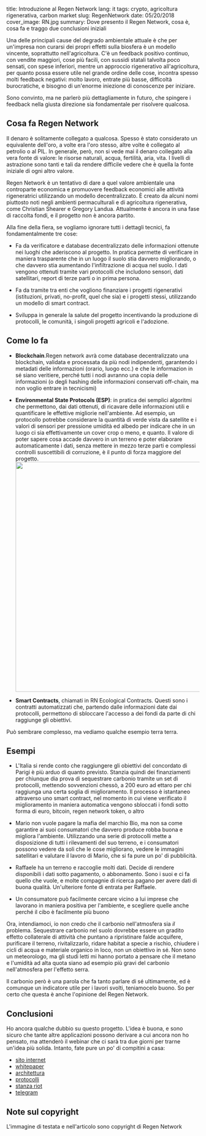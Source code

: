 title: Introduzione al Regen Network
lang: it
tags: crypto, agricoltura rigenerativa, carbon market
slug: RegenNetwork
date: 05/20/2018
cover_image: RN.jpg
summary: Dove presento il Regen Network, cosa è, cosa fa e traggo due conclusioni iniziali


Una delle principali cause del degrado ambientale attuale è che per un'impresa non curarsi dei propri effetti sulla biosfera è un modello vincente, soprattutto nell'agricoltura. C'è un feedback positivo continuo, con vendite maggiori, cose più facili, con sussidi statali talvolta poco sensati, con spese inferiori, mentre un approccio rigenerativo all'agricoltura, per quanto possa essere utile nel grande ordine delle cose, incontra spesso molti feedback negativi: molto lavoro, entrate più basse, difficoltà burocratiche, e bisogno di un'enorme iniezione di conoscenze per iniziare.

Sono convinto, ma ne parlerò più dettagliamente in futuro, che spingere i feedback nella giusta direzione sia fondamentale per risolvere qualcosa. 

Cosa fa Regen Network
---------------------

Il denaro è solitamente collegato a qualcosa. Spesso è stato considerato un equivalente dell'oro, a volte era l'oro stesso, altre volte è collegato al petrolio o al PIL. In generale, però, non si vede mai il denaro collegato alla vera fonte di valore: le risorse naturali, acqua, fertilità, aria, vita. I livelli di astrazione sono tanti e tali da rendere difficile vedere che è quella la fonte iniziale di ogni altro valore.

Regen Network è un tentativo di dare a quel valore ambientale una controparte economica e promuovere feedback economici alle attività rigeneratrici utilizzando un modello decentralizzato.
È creato da alcuni nomi piuttosto noti negli ambienti permaculturali e di agricoltura rigenerativa, come Christian Shearer e Gregory Landua. Attualmente è ancora in una fase di raccolta fondi, e il progetto non è ancora partito.

Alla fine della fiera, se vogliamo ignorare tutti i dettagli tecnici, fa fondamentalmente tre cose:

* Fa da verificatore e database decentralizzato delle informazioni ottenute nei luoghi che aderiscono al progetto. In pratica permette di verificare in maniera trasparente che in un luogo il suolo stia davvero migliorando, o che davvero stia aumentando l'infiltrazione di acqua nel suolo. I dati vengono ottenuti tramite vari protocolli che includono sensori, dati satellitari, report di terze parti o in prima persona.

* Fa da tramite tra enti che vogliono finanziare i progetti rigenerativi (istituzioni, privati, no-profit, quel che sia) e i progetti stessi, utilizzando un modello di smart contract. 

* Sviluppa in generale la salute del progetto incentivando la produzione di protocolli, le comunità, i singoli progetti agricoli e l'adozione.

Come lo fa
----------

* **Blockchain**.Regen network avrà come database decentralizzato una blockchain, validata e processata da più nodi indipendenti, garantendo i metadati delle informazioni (orario, luogo ecc.) e che le informazion in sé siano veritiere, perché tutti i nodi avranno una copia delle informazioni (o degli hashing delle informazioni conservati off-chain, ma non voglio entrare in tecnicismi)

* **Environmental State Protocols (ESP)**: in pratica dei semplici algoritmi che permettono, dai dati ottenuti, di ricavare delle informazioni utili e quantificare le effettive migliorie nell'ambiente. Ad esempio, un protocollo potrebbe considerare la quantità di verde vista da satellite e i valori di sensori per pressione umidità ed albedo per indicare che in un luogo ci sia effettivamente un cover crop o meno, e quanto. Il valore di poter sapere cosa accade davvero in un terreno e poter elaborare automaticamente i dati, senza mettere in mezzo terze parti e complessi controlli suscettibili di corruzione, è il punto di forza maggiore del progetto.<img src="/images/XRNChange.jpg" class="pull-right" width="600px">

* **Smart Contracts**, chiamati in RN Ecological Contracts. Questi sono i contratti automatizzati che, partendo dalle informazioni date dai protocolli, permettono di sbloccare l'accesso a dei fondi da parte di chi raggiunge gli obiettivi.

Può sembrare complesso, ma vediamo qualche esempio terra terra.

Esempi
------

* L'Italia si rende conto che raggiungere gli obiettivi del concordato di Parigi è più arduo di quanto previsto. Stanzia quindi dei finanziamenti per chiunque dia prova di sequestrare carbonio tramite un set di protocolli, mettendo sovvenzioni chessò, a 200 euro ad ettaro per chi raggiunga una certa soglia di miglioramento. Il processo è istantaneo attraverso uno smart contract, nel momento in cui viene verificato il miglioramento in maniera automatica vengono sbloccati i fondi sotto forma di euro, bitcoin, regen network token, o altro

* Mario non vuole pagare la mafia del marchio Bio, ma non sa come garantire ai suoi consumatori che davvero produce robba buona e migliora l'ambiente. Utilizzando una serie di protocolli mette a disposizione di tutti i rilevamenti del suo terreno, e i consumatori possono vedere da soli che le cose migliorano, vedere le immagini satellitari e valutare il lavoro di Mario, che si fa pure un po' di pubblicità.

* Raffaele ha un terreno e raccoglie molti dati. Decide di rendere disponibili i dati sotto pagamento, o abbonamento. Sono i suoi e ci fa quello che vuole, e molte compagnie di ricerca pagano per avere dati di buona qualità. Un'ulteriore fonte di entrata per Raffaele.

* Un consumatore può facilmente cercare vicino a lui imprese che lavorano in maniera positiva per l'ambiente, e scegliere quelle anche perché il cibo è facilmente più buono


Ora, intendiamoci, io non credo che il carbonio nell'atmosfera sia *il* problema. Sequestrare carbonio nel suolo dovrebbe essere un gradito effetto collaterale di attività che puntano a ripristinare falde acquifere, purificare il terreno, rivitalizzarlo, ridare habitat a specie a rischio, chiudere i cicli di acqua e materiale organico in loco, non un obiettivo in sé. Non sono un meteorologo, ma gli studi letti mi hanno portato a pensare che il metano e l'umidità ad alta quota siano ad esempio più gravi del carbonio nell'atmosfera per l'effetto serra. 

Il carbonio però è una parola che fa tanto parlare di sé ultimamente, ed è comunque un indicatore utile per i lavori svolti, teniamocelo buono. So per certo che questa è anche l'opinione del Regen Network.

Conclusioni
-----------


Ho ancora qualche dubbio su questo progetto. L'idea è buona, e sono sicuro che tante altre applicazioni possono derivare a cui ancora non ho pensato, ma attenderò il webinar che ci sarà tra due giorni per trarne un'idea più solida. Intanto, fate pure un po' di compitini a casa:

* [sito internet](https://www.regen.network)
* [whitepaper](http://regen-network.gitlab.io/whitepaper/WhitePaper.pdf)
* [architettura](http://regen-network.gitlab.io/whitepaper/Architecture.pdf)
* [protocolli](http://regen-network.gitlab.io/whitepaper/Protocols.pdf)
* [stanza riot](https://riot.im/app/#/room/#regen.network:matrix.org)
* [telegram](https://t.me/regennetwork_public)


Note sul copyright
------------------

L'immagine di testata e nell'articolo sono copyright di Regen Network
